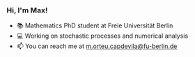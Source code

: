 ### Hi, I'm Max! 

- :books: Mathematics PhD student at Freie Universität Berlin
- :computer: Working on stochastic processes and numerical analysis
- 📫 You can reach me at [m.orteu.capdevila@fu-berlin.de](mailto:m.orteu.capdevila@fu-berlin.de)
